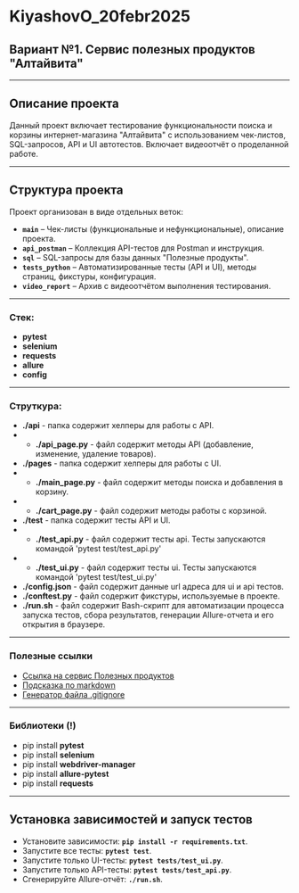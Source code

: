 # KiyashovO_20febr2025

## Вариант №1. Сервис полезных продуктов "Алтайвита"

---

##  Описание проекта
Данный проект включает тестирование функциональности поиска и корзины интернет-магазина "Алтайвита" с использованием чек-листов, SQL-запросов, API и UI автотестов. Включает видеоотчёт о проделанной работе.

---

##  Структура проекта

Проект организован в виде отдельных веток:

- **`main`** – Чек-листы (функциональные и нефункциональные), описание проекта.
- **`api_postman`** – Коллекция API-тестов для Postman и инструкция.
- **`sql`** – SQL-запросы для базы данных "Полезные продукты".
- **`tests_python`** – Автоматизированные тесты (API и UI), методы страниц, фикстуры, конфигурация.
- **`video_report`** – Архив с видеоотчётом выполнения тестирования.

---

### Стек:
- **pytest**
- **selenium**
- **requests**
- **allure**
- **config**

---

### Струткура:
- **./api** - папка содержит хелперы для работы с API.
- - **./api_page.py** - файл содержит методы API (добавление, изменение, удаление товаров).
- **./pages** - папка содержит хелперы для работы с UI.
- - **./main_page.py** - файл содержит методы поиска и добавления в корзину.
- - **./cart_page.py** - файл содержит методы работы с корзиной.
- **./test** - папка содержит тесты API и UI.
- - **./test_api.py** - файл содержит тесты api. Тесты запускаются командой 'pytest test/test_api.py'
- - **./test_ui.py** - файл содержит тесты ui. Тесты запускаются командой 'pytest test/test_ui.py'
- **./config.json** - файл содержит данные url адреса для ui и api тестов.
- **./conftest.py** - файл содержит фикстуры, используемые в проекте.
- **./run.sh** - файл содержит Bash-скрипт для автоматизации процесса запуска тестов, сбора результатов, генерации Allure-отчета и его открытия в браузере.

---

### Полезные ссылки
- [Ссылка на сервис Полезных продуктов](https://altaivita.ru/)
- [Подсказка по markdown](https://www.markdownguide.org/basic-syntax/)
- [Генератор файла .gitignore](https://www.toptal.com/developers/gitignore)

---

### Библиотеки (!)
- pip install **pytest**
- pip install **selenium**
- pip install **webdriver-manager** 
- pip install **allure-pytest**
- pip install **requests**

---

## Установка зависимостей и запуск тестов
- Установите зависимости: **`pip install -r requirements.txt`**.
- Запустите все тесты: **`pytest test`**.
- Запустите только UI-тесты: **`pytest tests/test_ui.py`**.
- Запустите только API-тесты: **`pytest tests/test_api.py`**.
- Сгенерируйте Allure-отчёт: **`./run.sh`**.







